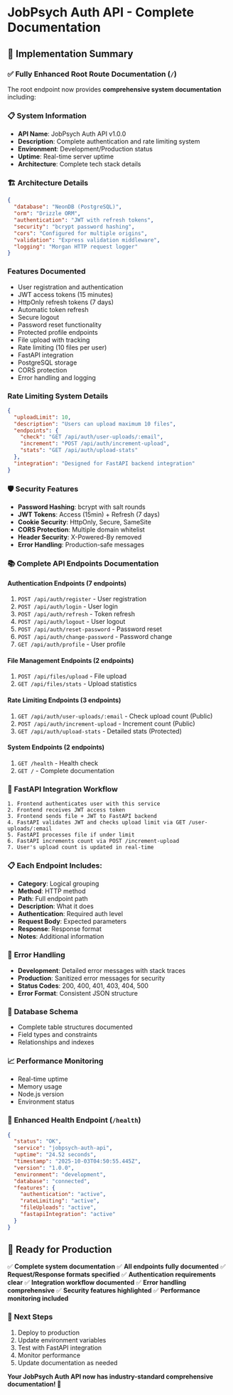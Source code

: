 # JobPsych Auth API - Complete Documentation

## 🎉 Implementation Summary

### ✅ **Fully Enhanced Root Route Documentation (`/`)**

The root endpoint now provides **comprehensive system documentation** including:

### 📋 **System Information**

- **API Name**: JobPsych Auth API v1.0.0
- **Description**: Complete authentication and rate limiting system
- **Environment**: Development/Production status
- **Uptime**: Real-time server uptime
- **Architecture**: Complete tech stack details

### 🏗️ **Architecture Details**

```json
{
  "database": "NeonDB (PostgreSQL)",
  "orm": "Drizzle ORM",
  "authentication": "JWT with refresh tokens",
  "security": "bcrypt password hashing",
  "cors": "Configured for multiple origins",
  "validation": "Express validation middleware",
  "logging": "Morgan HTTP request logger"
}
```

### **Features Documented**

- User registration and authentication
- JWT access tokens (15 minutes)
- HttpOnly refresh tokens (7 days)
- Automatic token refresh
- Secure logout
- Password reset functionality
- Protected profile endpoints
- File upload with tracking
- Rate limiting (10 files per user)
- FastAPI integration
- PostgreSQL storage
- CORS protection
- Error handling and logging

### **Rate Limiting System Details**

```json
{
  "uploadLimit": 10,
  "description": "Users can upload maximum 10 files",
  "endpoints": {
    "check": "GET /api/auth/user-uploads/:email",
    "increment": "POST /api/auth/increment-upload",
    "stats": "GET /api/auth/upload-stats"
  },
  "integration": "Designed for FastAPI backend integration"
}
```

### 🛡️ **Security Features**

- **Password Hashing**: bcrypt with salt rounds
- **JWT Tokens**: Access (15min) + Refresh (7 days)
- **Cookie Security**: HttpOnly, Secure, SameSite
- **CORS Protection**: Multiple domain whitelist
- **Header Security**: X-Powered-By removed
- **Error Handling**: Production-safe messages

### 📚 **Complete API Endpoints Documentation**

#### **Authentication Endpoints (7 endpoints)**

1. `POST /api/auth/register` - User registration
2. `POST /api/auth/login` - User login
3. `POST /api/auth/refresh` - Token refresh
4. `POST /api/auth/logout` - User logout
5. `POST /api/auth/reset-password` - Password reset
6. `POST /api/auth/change-password` - Password change
7. `GET /api/auth/profile` - User profile

#### **File Management Endpoints (2 endpoints)**

1. `POST /api/files/upload` - File upload
2. `GET /api/files/stats` - Upload statistics

#### **Rate Limiting Endpoints (3 endpoints)**

1. `GET /api/auth/user-uploads/:email` - Check upload count (Public)
2. `POST /api/auth/increment-upload` - Increment count (Public)
3. `GET /api/auth/upload-stats` - Detailed stats (Protected)

#### **System Endpoints (2 endpoints)**

1. `GET /health` - Health check
2. `GET /` - Complete documentation

### 🔗 **FastAPI Integration Workflow**

```
1. Frontend authenticates user with this service
2. Frontend receives JWT access token
3. Frontend sends file + JWT to FastAPI backend
4. FastAPI validates JWT and checks upload limit via GET /user-uploads/:email
5. FastAPI processes file if under limit
6. FastAPI increments count via POST /increment-upload
7. User's upload count is updated in real-time
```

### 📋 **Each Endpoint Includes:**

- **Category**: Logical grouping
- **Method**: HTTP method
- **Path**: Full endpoint path
- **Description**: What it does
- **Authentication**: Required auth level
- **Request Body**: Expected parameters
- **Response**: Response format
- **Notes**: Additional information

### 🔄 **Error Handling**

- **Development**: Detailed error messages with stack traces
- **Production**: Sanitized error messages for security
- **Status Codes**: 200, 400, 401, 403, 404, 500
- **Error Format**: Consistent JSON structure

### 💾 **Database Schema**

- Complete table structures documented
- Field types and constraints
- Relationships and indexes

### 📈 **Performance Monitoring**

- Real-time uptime
- Memory usage
- Node.js version
- Environment status

### 🎯 **Enhanced Health Endpoint (`/health`)**

```json
{
  "status": "OK",
  "service": "jobpsych-auth-api",
  "uptime": "24.52 seconds",
  "timestamp": "2025-10-03T04:50:55.445Z",
  "version": "1.0.0",
  "environment": "development",
  "database": "connected",
  "features": {
    "authentication": "active",
    "rateLimiting": "active",
    "fileUploads": "active",
    "fastapiIntegration": "active"
  }
}
```

## 🚀 **Ready for Production**

✅ **Complete system documentation**
✅ **All endpoints fully documented**
✅ **Request/Response formats specified**
✅ **Authentication requirements clear**
✅ **Integration workflow documented**
✅ **Error handling comprehensive**
✅ **Security features highlighted**
✅ **Performance monitoring included**

### 🎯 **Next Steps**

1. Deploy to production
2. Update environment variables
3. Test with FastAPI integration
4. Monitor performance
5. Update documentation as needed

**Your JobPsych Auth API now has industry-standard comprehensive documentation! 🎉**
